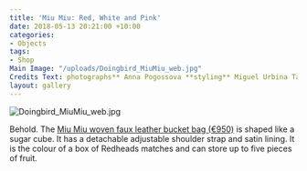 ```yaml
---
title: 'Miu Miu: Red, White and Pink'
date: 2018-05-13 20:21:00 +10:00
categories:
- Objects
tags:
- Shop
Main Image: "/uploads/Doingbird_MiuMiu_web.jpg"
Credits Text: photographs** Anna Pogossova **styling** Miguel Urbina Tan**
layout: gallery
---
```


![Doingbird_MiuMiu_web.jpg](/uploads/Doingbird_MiuMiu_web.jpg)

Behold. The [Miu Miu woven faux leather bucket bag (€950)](https://store.miumiu.com/en/miumiuit/handbags/5BE022-2BU1-F0WO7-V-OOO) is shaped like a sugar cube. It has a detachable adjustable shoulder strap and satin lining. It is the colour of a box of Redheads matches and can store up to five pieces of fruit.